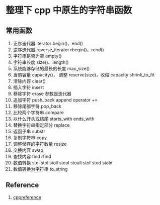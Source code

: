 # 整理下 cpp 中原生的字符串函数

## 常用函数

1. 正序迭代器 iterator begin()、end()
2. 逆序迭代器 reverse_iterator rbegin()、rend()
3. 字符串是否为空 empty()
4. 字符串长度 size()、length()
5. 系统能够存储的最长的长度 max_size()
6. 当前容量 capacity()， 调整 reserve(size)，收缩 capacity shrink_to_fit
7. 清除内容 clear()
8. 插入字符 insert
9. 移除字符 erase 参数是迭代器
10. 追加字符 push_back append operator +=
11. 移除尾部字符 pop_back
12. 比较两个字符串 compare
13. 以什么开头或结尾 starts_with ends_with
14. 替换字符串指定部分 replace
15. 返回子串 substr
16. 复制字符串 copy
17. 调整储存的字符数量 resize
18. 交换内容 swap
19. 查找内容 find rfind
20. 数值转换 stoi stol stoll stoul stoull stof stod stold
21. 数值转换为字符串 to_string

## Reference

1. [cppreference](https://zh.cppreference.com/w/cpp/string)